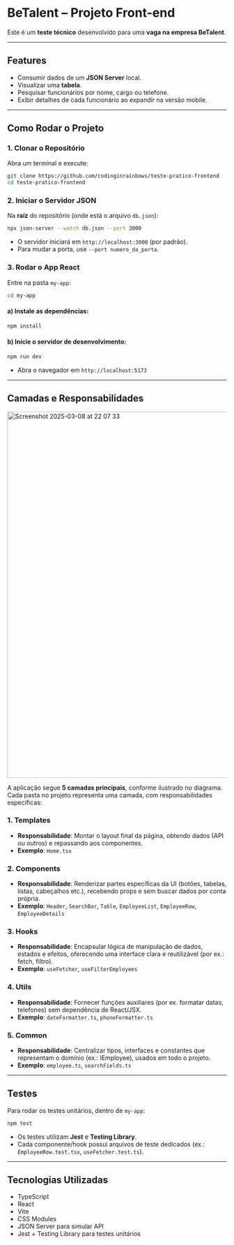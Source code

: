 # BeTalent – Projeto Front-end

Este é um **teste técnico** desenvolvido para uma **vaga na empresa BeTalent**.

---

## Features

- Consumir dados de um **JSON Server** local.
- Visualizar uma **tabela**.
- Pesquisar funcionários por nome, cargo ou telefone.
- Exibir detalhes de cada funcionário ao expandir na versão mobile.

---

## Como Rodar o Projeto

### 1. Clonar o Repositório

Abra um terminal e execute:

```bash
git clone https://github.com/codinginrainbows/teste-pratico-frontend
cd teste-pratico-frontend
```

### 2. Iniciar o Servidor JSON

Na **raiz** do repositório (onde está o arquivo `db.json`):

```bash
npx json-server --watch db.json --port 3000
```

- O servidor iniciará em `http://localhost:3000` (por padrão).
- Para mudar a porta, use `--port numero_da_porta`.

### 3. Rodar o App React

Entre na pasta `my-app`:

```bash
cd my-app
```

#### a) Instale as dependências:

```bash
npm install
```

#### b) Inicie o servidor de desenvolvimento:

```bash
npm run dev
```

- Abra o navegador em `http://localhost:5173`

---

## Camadas e Responsabilidades

<img width="839" alt="Screenshot 2025-03-08 at 22 07 33" src="https://github.com/user-attachments/assets/02b58281-3f3d-419a-b355-b30baf4a3afd" />

A aplicação segue **5 camadas principais**, conforme ilustrado no diagrama. Cada pasta no projeto representa uma camada, com responsabilidades específicas:

### 1. Templates

- **Responsabilidade**: Montar o layout final da página, obtendo dados (API ou outros) e repassando aos componentes.
- **Exemplo**: `Home.tsx`

### 2. Components

- **Responsabilidade**: Renderizar partes específicas da UI (botões, tabelas, listas, cabeçalhos etc.), recebendo props e sem buscar dados por conta própria.
- **Exemplo**: `Header`, `SearchBar`, `Table`, `EmployeeList`, `EmployeeRow`, `EmployeeDetails`

### 3. Hooks

- **Responsabilidade**: Encapsular lógica de manipulação de dados, estados e efeitos, oferecendo uma interface clara e reutilizável (por ex.: fetch, filtro).
- **Exemplo**: `useFetcher`, `useFilterEmployees`

### 4. Utils

- **Responsabilidade**: Fornecer funções auxiliares (por ex. formatar datas, telefones) sem dependência de React/JSX.
- **Exemplo**: `dateFormatter.ts`, `phoneFormatter.ts`

### 5. Common

- **Responsabilidade**: Centralizar tipos, interfaces e constantes que representam o domínio (ex.: IEmployee), usados em todo o projeto.
- **Exemplo**: `employee.ts`, `searchFields.ts`

---

## Testes

Para rodar os testes unitários, dentro de `my-app`:

```bash
npm test
```

- Os testes utilizam **Jest** e **Testing Library**.
- Cada componente/hook possui arquivos de teste dedicados (ex.: `EmployeeRow.test.tsx`, `useFetcher.test.ts`).

---

## Tecnologias Utilizadas

- TypeScript
- React
- Vite
- CSS Modules
- JSON Server para simular API
- Jest + Testing Library para testes unitários
